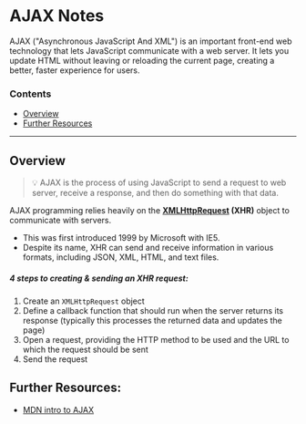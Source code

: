 # AJAX Notes

AJAX ("Asynchronous JavaScript And XML") is an important front-end web technology that lets JavaScript communicate with a web server. It lets you update HTML without leaving or reloading the current page, creating a better, faster experience for users.

### Contents

- [Overview](#overview)
- [Further Resources](#further-resources)

-------------

## Overview
> :bulb: AJAX is the process of using JavaScript to send a request to web server, receive a response, and then do something with that data.

AJAX programming relies heavily on the **[XMLHttpRequest](https://developer.mozilla.org/en-US/docs/Web/API/XMLHttpRequest) (XHR)** object to communicate with servers.
- This was first introduced 1999 by Microsoft with IE5.
- Despite its name, XHR can send and receive information in various formats, including JSON, XML, HTML, and text files.

##### 4 steps to creating & sending an XHR request:
1. Create an `XMLHttpRequest` object
1. Define a callback function that should run when the server returns its response (typically this processes the returned data and updates the page)
1. Open a request, providing the HTTP method to be used and the URL to which the request should be sent
1. Send the request


## Further Resources:
- [MDN intro to AJAX](https://developer.mozilla.org/en-US/docs/Web/Guide/AJAX/Getting_Started)
